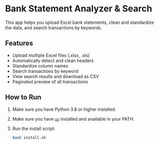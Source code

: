 # Bank Statement Analyzer & Search

This app helps you upload Excel bank statements, clean and standardize the data, and search transactions by keywords.

## Features

- Upload multiple Excel files (.xlsx, .xls)  
- Automatically detect and clean headers  
- Standardize column names  
- Search transactions by keyword  
- View search results and download as CSV  
- Paginated preview of all transactions  

## How to Run

1. Make sure you have Python 3.8 or higher installed.  
2. Make sure you have [`uv`](https://github.com/astral-sh/uv) installed and available in your PATH.  
3. Run the install script:

   ```bash
   bash install.sh
